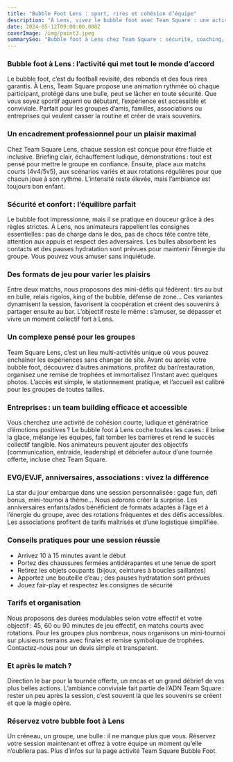```yaml
---
title: "Bubble Foot Lens : sport, rires et cohésion d’équipe"
description: "À Lens, vivez le bubble foot avec Team Square : une activité ludique, accessible et encadrée, parfaite pour tous les groupes."
date: 2024-05-12T09:00:00.000Z
coverImage: /img/paint3.jpeg
summarySeo: "Bubble foot à Lens chez Team Square : sécurité, coaching, bar/restauration, tournée offerte, code TS20. Idéal EVG/EVJF, familles, entreprises."
---
```


### Bubble foot à Lens : l’activité qui met tout le monde d’accord

Le bubble foot, c’est du football revisité, des rebonds et des fous rires garantis. À Lens, Team Square propose une animation rythmée où chaque participant, protégé dans une bulle, peut se lâcher en toute sécurité. Que vous soyez sportif aguerri ou débutant, l’expérience est accessible et conviviale. Parfait pour les groupes d’amis, familles, associations ou entreprises qui veulent casser la routine et créer de vrais souvenirs.

### Un encadrement professionnel pour un plaisir maximal

Chez Team Square Lens, chaque session est conçue pour être fluide et inclusive. Briefing clair, échauffement ludique, démonstrations : tout est pensé pour mettre le groupe en confiance. Ensuite, place aux matchs courts (4v4/5v5), aux scénarios variés et aux rotations régulières pour que chacun joue à son rythme. L’intensité reste élevée, mais l’ambiance est toujours bon enfant.

### Sécurité et confort : l’équilibre parfait

Le bubble foot impressionne, mais il se pratique en douceur grâce à des règles strictes. À Lens, nos animateurs rappellent les consignes essentielles : pas de charge dans le dos, pas de chocs tête contre tête, attention aux appuis et respect des adversaires. Les bulles absorbent les contacts et des pauses hydratation sont prévues pour maintenir l’énergie du groupe. Vous pouvez vous amuser sans inquiétude.

### Des formats de jeu pour varier les plaisirs

Entre deux matchs, nous proposons des mini-défis qui fédèrent : tirs au but en bulle, relais rigolos, king of the bubble, défense de zone… Ces variantes dynamisent la session, favorisent la coopération et créent des souvenirs à partager ensuite au bar. L’objectif reste le même : s’amuser, se dépasser et vivre un moment collectif fort à Lens.

### Un complexe pensé pour les groupes

Team Square Lens, c’est un lieu multi-activités unique où vous pouvez enchaîner les expériences sans changer de site. Avant ou après votre bubble foot, découvrez d’autres animations, profitez du bar/restauration, organisez une remise de trophées et immortalisez l’instant avec quelques photos. L’accès est simple, le stationnement pratique, et l’accueil est calibré pour les groupes de toutes tailles.

### Entreprises : un team building efficace et accessible

Vous cherchez une activité de cohésion courte, ludique et génératrice d’émotions positives ? Le bubble foot à Lens coche toutes les cases : il brise la glace, mélange les équipes, fait tomber les barrières et rend le succès collectif tangible. Nos animateurs peuvent ajouter des objectifs (communication, entraide, leadership) et débriefer autour d’une tournée offerte, incluse chez Team Square.

### EVG/EVJF, anniversaires, associations : vivez la différence

La star du jour embarque dans une session personnalisée : gage fun, défi bonus, mini-tournoi à thème… Nous adorons créer la surprise. Les anniversaires enfants/ados bénéficient de formats adaptés à l’âge et à l’énergie du groupe, avec des rotations fréquentes et des défis accessibles. Les associations profitent de tarifs maîtrisés et d’une logistique simplifiée.

### Conseils pratiques pour une session réussie

- Arrivez 10 à 15 minutes avant le début
- Portez des chaussures fermées antidérapantes et une tenue de sport
- Retirez les objets coupants (bijoux, ceintures à boucles saillantes)
- Apportez une bouteille d’eau ; des pauses hydratation sont prévues
- Jouez fair-play et respectez les consignes de sécurité

### Tarifs et organisation

Nous proposons des durées modulables selon votre effectif et votre objectif : 45, 60 ou 90 minutes de jeu effectif, en matchs courts avec rotations. Pour les groupes plus nombreux, nous organisons un mini-tournoi sur plusieurs terrains avec finales et remise symbolique de trophées. Contactez-nous pour un devis simple et transparent.

### Et après le match ?

Direction le bar pour la tournée offerte, un encas et un grand débrief de vos plus belles actions. L’ambiance conviviale fait partie de l’ADN Team Square : rester un peu après la session, c’est souvent là que les souvenirs se créent et que la magie opère.

### Réservez votre bubble foot à Lens

Un créneau, un groupe, une bulle : il ne manque plus que vous. Réservez votre session maintenant et offrez à votre équipe un moment qu’elle n’oubliera pas. Plus d’infos sur la page activité Team Square Bubble Foot.
